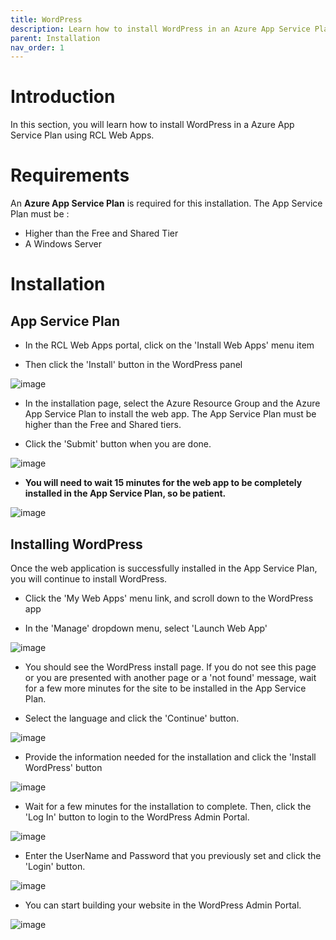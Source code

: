 ```yaml
---
title: WordPress
description: Learn how to install WordPress in an Azure App Service Plan using RCL Web Apps
parent: Installation
nav_order: 1
---
```


# Introduction

In this section, you will learn how to install WordPress in a Azure App Service Plan using RCL Web Apps.

# Requirements

An **Azure App Service Plan** is required for this installation. The App Service Plan must be :

- Higher than the Free and Shared Tier
- A Windows Server

# Installation

## App Service Plan

- In the RCL Web Apps portal, click on the 'Install Web Apps' menu item

- Then click the 'Install' button in the WordPress panel

![image](../images/installation/wordpress-install.png)

- In the installation page, select the Azure Resource Group and the Azure App Service Plan to install the web app. The App Service Plan must be higher than the Free and Shared tiers.

- Click the 'Submit' button when you are done.

![image](../images/installation/webapp-install.png)

- **You will need to wait 15 minutes for the web app to be completely installed in the App Service Plan, so be patient.**

![image](../images/installation/operation-submitted.png)

## Installing WordPress

Once the web application is successfully installed in the App Service Plan, you will continue to install WordPress.

- Click the 'My Web Apps' menu link, and scroll down to the WordPress app

- In the 'Manage' dropdown menu, select 'Launch Web App'

![image](../images/installation/wordpress-manage.png)

- You should see the WordPress install page. If you do not see this page or you are presented with another page or a 'not found' message, wait for a few more minutes for the site to be installed in the App Service Plan.

- Select the language and click the 'Continue' button.

![image](../images/installation/wordpress-install-lang.png)

- Provide the information needed for the installation and click the 'Install WordPress' button

![image](../images/installation/wordpress-install-info.png)

- Wait for a few minutes for the installation to complete. Then, click the 'Log In' button to login to the WordPress Admin Portal.

![image](../images/installation/wordpress-install-login.png)

- Enter the UserName and Password that you previously set and click the 'Login' button.

![image](../images/installation/wordpress-install-login2.png)

- You can start building your website in the WordPress Admin Portal.

![image](../images/installation/wordpress-admin-portal.png)




